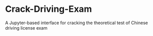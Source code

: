 # Crack-Driving-Exam
A Jupyter-based interface for cracking the theoretical test of Chinese driving license exam
